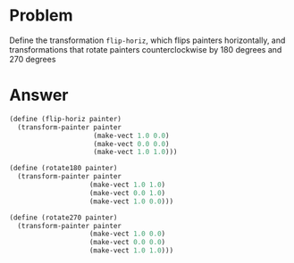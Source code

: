 # Problem

Define the transformation `flip-horiz`, which flips painters horizontally, and transformations that rotate painters counterclockwise by 180 degrees and 270 degrees

# Answer

```scheme
(define (flip-horiz painter)
  (transform-painter painter
                     (make-vect 1.0 0.0)
                     (make-vect 0.0 0.0)
                     (make-vect 1.0 1.0)))

(define (rotate180 painter)
  (transform-painter painter
                    (make-vect 1.0 1.0)
                    (make-vect 0.0 1.0)
                    (make-vect 1.0 0.0)))

(define (rotate270 painter)
  (transform-painter painter
                    (make-vect 1.0 0.0)
                    (make-vect 0.0 0.0)
                    (make-vect 1.0 1.0)))
```
